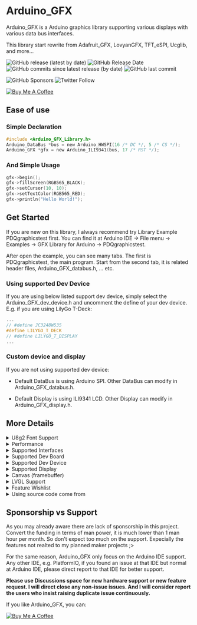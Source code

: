 # Arduino_GFX

Arduino_GFX is a Arduino graphics library supporting various displays with various data bus interfaces.

This library start rewrite from Adafruit_GFX, LovyanGFX, TFT_eSPI, Ucglib, and more...

![GitHub release (latest by date)](https://img.shields.io/github/v/release/moononournation/Arduino_GFX)
![GitHub Release Date](https://img.shields.io/github/release-date/moononournation/Arduino_GFX)
![GitHub commits since latest release (by date)](https://img.shields.io/github/commits-since/moononournation/Arduino_GFX/latest)
![GitHub last commit](https://img.shields.io/github/last-commit/moononournation/Arduino_GFX)

![GitHub Sponsors](https://img.shields.io/github/sponsors/moononournation)
![Twitter Follow](https://img.shields.io/twitter/follow/moononournation)

[![Buy Me A Coffee](https://cdn.buymeacoffee.com/buttons/v2/default-yellow.png)](https://www.buymeacoffee.com/moononournx)

## Ease of use

### Simple Declaration

```C
#include <Arduino_GFX_Library.h>
Arduino_DataBus *bus = new Arduino_HWSPI(16 /* DC */, 5 /* CS */);
Arduino_GFX *gfx = new Arduino_ILI9341(bus, 17 /* RST */);
```

### And Simple Usage

```C
gfx->begin();
gfx->fillScreen(RGB565_BLACK);
gfx->setCursor(10, 10);
gfx->setTextColor(RGB565_RED);
gfx->println("Hello World!");
```

## Get Started

If you are new on this library, I always recommend try Library Example PDQgraphicstest first. You can find it at Arduino IDE -> File menu -> Examples -> GFX Library for Arduino -> PDQgraphicstest.

After open the example, you can see many tabs. The first is PDQgraphicstest, the main program. Start from the second tab, it is related header files, Arduino_GFX_databus.h, ... etc.

### Using supported Dev Device

If you are using below listed support dev device, simply select the Arduino_GFX_dev_device.h and uncomment the define of your dev device. E.g. if you are using LilyGo T-Deck:

```C
...
// #define JC3248W535
#define LILYGO_T_DECK
// #define LILYGO_T_DISPLAY
...
```

### Custom device and display

If you are not using supported dev device:

- Default DataBus is using Arduino SPI. Other DataBus can modify in Arduino_GFX_databus.h.

- Default Display is using ILI9341 LCD. Other Display can modify in Arduino_GFX_display.h.

## More Details

<details>

<summary>U8g2 Font Support</summary>

[U8g2](https://github.com/olikraus/u8g2.git) provided various font type and stored in compressed format. So U8g2 font gives more UI design possibilities and still can fit in the MCU limited storage space. Using U8g2 font in Arduino_GFX simply include U8g2lib.h before Arduino_GFX_Library.h:

```C
#include <U8g2lib.h>
#include <Arduino_GFX_Library.h>
```

And then setfont file to use:

```C
gfx->setCursor(10, 20);
gfx->setFont(u8g2_font_maniac_tr);
gfx->println("Hello World!");
```

U8g2 font list can be found at: <https://github.com/olikraus/u8g2/wiki/fntlistall>

### U8g2 Unicode (UTF8) Font Support

Another U8g2 font advantage is the font support Unicode glyphs. Simply enable setUTF8Print:

```C
gfx->begin();
gfx->fillScreen(RGB565_BLACK);
gfx->setUTF8Print(true);
```

And then print UTF8 string as usual:

```C
gfx->setCursor(0, 16);

gfx->setFont(u8g2_font_unifont_tr);
gfx->println("Hello World!");

gfx->setFont(u8g2_font_unifont_t_polish);
gfx->println("Witaj świecie!");

gfx->setFont(u8g2_font_unifont_t_vietnamese1);
gfx->println("Chào thế giới!");

gfx->setFont(u8g2_font_unifont_t_chinese2);
gfx->println("世界你好!");

gfx->setFont(u8g2_font_unifont_t_japanese1);
gfx->println("こんにちは世界!");

gfx->setFont(u8g2_font_unifont_t_korean1);
gfx->println("안녕하세요, 세계입니다!");
```

U8g2 Unifont list can be found at: <https://github.com/olikraus/u8g2/wiki/fntgrpunifont>

### Extra Fonts

Besides U8g2 generated font, Arduino_GFX also generated some useful font set:

#### [Chill-Bitmap v2.400](https://github.com/Warren2060/Chill-Bitmap)

##### u8g2_font_chill7_h_cjk

- Glyphs: 13478/13478
- Size: 254,960
- Generation script:

```console
otf2bdf ChillBitmap7x.ttf -p 6 -o ChillBitmap7x.bdf
bdfconv -v -f 1 -b 1 -m "0-4294967295" ChillBitmap7x.bdf -o u8g2_font_chill7_h_cjk.h -n u8g2_font_chill7_h_cjk
```

#### [Cubic 11 v1.013](https://github.com/ACh-K/Cubic-11)

##### u8g2_font_cubic11_h_cjk

- Glyphs: 10167/10167
- Size: 337,650
- Generation script:

```console
otf2bdf Cubic_11_1.013_R.ttf -p 9 -o Cubic_11_1.013_R.bdf
bdfconv -v -f 1 -b 1 -m "0-4294967295" Cubic_11_1.013_R.bdf -o u8g2_font_cubic11_h_cjk.h -n u8g2_font_cubic11_h_cjk
```

#### [QuanPixel](https://diaowinner.itch.io/galmuri-extended)

##### u8g2_font_quan7_h_cjk

- Glyphs: 18082/18082
- Size: 335,225
- Generation script:

```console
./bdfconv -v -f 1 -b 1 -m "0-4294967295" quan.bdf -o u8g2_font_quan7_h_cjk.h -n u8g2_font_quan7_h_cjk
```

#### [unifont_jp-14.0.02](http://unifoundry.com/pub/unifont/unifont-14.0.02/font-builds/unifont_jp-14.0.02.bdf.gz)

##### u8g2_font_unifont_h_utf8

- Glyphs: 57389/57389
- Size: 2,250,360
- Generation script:

```console
bdfconv -v -f 1 -b 1 -m "0-1114111" unifont_jp-14.0.02.bdf -o u8g2_font_unifont_h_utf8.h -n u8g2_font_unifont_h_utf8
```

##### u8g2_font_unifont_t_chinese

- Glyphs: 22145/57389
- Size: 979,557
- Generation script:

```console
bdfconv -v -f 1 -m "32-127,11904-12351,19968-40959,63744-64255,65280-65376" unifont_jp-14.0.02.bdf -o u8g2_font_unifont_t_chinese.h -n u8g2_font_unifont_t_chinese
```

##### u8g2_font_unifont_t_chinese4

- Glyphs: 7199/57389
- Size: 298,564
- Traditional Chinese common font list: <https://raw.githubusercontent.com/ButTaiwan/cjktables/master/taiwan/edu_standard_1.txt>
- Simplified Chinese common font list: <http://zht.glyphwiki.org/font/gw1197839.source>
- extra font list: 32-127,11904-12351,63744-64255,65280-65376
- Generation script:

```console
bdfconv -v -f 1 -M chinese4.list unifont_jp-14.0.02.bdf -o u8g2_font_unifont_t_chinese4.h -n u8g2_font_unifont_t_chinese4
```

##### u8g2_font_unifont_t_cjk

- Glyphs: 41364/57389
- Size: 1,704,862
- Generation script:

```console
bdfconv -v -f 1 -m "32-127,4352-4607,11904-12255,12288-19903,19968-40943,43360-43391,44032-55203,55216-55295,63744-64255,65072-65103,65280-65519" unifont_jp-14.0.02.bdf -o u8g2_font_unifont_t_cjk.h -n u8g2_font_unifont_t_cjk
```

</details>

<details>

<summary>Performance</summary>

This library is not putting speed at the first priority, but still paid much effort to make the display look smooth.

### Figures

Below are some figures compare with other 3 Arduino common display libraries.

- Arduino IDE: 1.8.15
- arduino-esp32: 1.0.6
- Dev Board: TTGO T8 v1.8
- PSRAM: disable
- Display: ILI9341
- Interface: SPI
- SPI Frequency: 40MHz
- Test time: 2021 Jun 16

| Benchmark          |  Adafruit_GFX | *Arduino_GFX* |    Lovyan_GFX |      TFT_eSPI |
| ------------------ | ------------- | ------------- | ------------- | ------------- |
| Screen fill        |       195,782 |     *160,094* |       154,341 |       155,938 |
| Text               |        97,662 |      *18,960* |        22,473 |        21,752 |
| Pixels             |     1,365,211 |     *903,549* |       867,702 |       775,781 |
| Lines              |     1,062,311 |     *412,026* |       269,060 |       264,950 |
| Horiz/Vert Lines   |        17,637 |      *14,197* |        13,692 |        13,833 |
| Rectangles-filled  |       406,817 |     *332,696* |       320,761 |       323,908 |
| Rectangles         |        11,641 |       *9,254* |         8,545 |         8,714 |
| Triangles-filled   |       150,941 |     *118,010* |       105,661 |       109,675 |
| Triangles          |        58,843 |      *23,570* |        15,884 |        16,277 |
| Circles-filled     |        76,739 |      *52,170* |        42,787 |        45,827 |
| Circles            |       118,125 |      *40,955* |        25,959 |        25,269 |
| Arcs-filled        |      N/A      |      *33,381* |        21,546 |      N/A      |
| Arcs               |      N/A      |      *66,054* |        47,901 |      N/A      |
| Rounded rects-fill |       408,534 |     *338,136* |       318,882 |       323,189 |
| Rounded rects      |        43,185 |      *21,562* |        13,089 |        15,371 |

### Why Run Fast?

- No read operation. Since not all display provide read back graphic memories API, Arduino_GFX skip all read operations. It can reduce the library size footprint and sometimes reduce the operation time.
- Tailor-made data bus classes. Arduino_GFX decouple data bus operation from display driver, it is more easy to write individual data bus class for each platform.

</details>

<details>

<summary>Supported Interfaces</summary>

### Various data bus interfaces

Arduino_GFX utilizes Arduino Built-in SPI class to support 8-bit SPI for most platforms.

Most tiny displays in hobbyist electronics world support 8-bit SPI, but some require 9-bit SPI. Arduino_GFX should be the first Arduino display library that can use ESP32 SPI to support 9-bit hardware SPI. It is important to support the displays that require 9-bit SPI interface. (e.g. HX8357B, ...)

Larger displays most likely do not support standalone SPI since it is not fast enough to refresh the full screen details. Most of them support 8-bit/16-bit Parallel interface.

Some larger display require RGB + 3-bit SPI combo interface, This interface requies at most 3(9-bit SPI) + 4(CS, CD, WR, RD) + 24(RBG888) = 31 pins. Most dev board do not have enough GPIO to support this. Arduino_GFX is stick to RGB565 color, so RGB666 and RGB888 require some connection hack. E.g. RGB666 connect R5 and R6 together, B5 and B6 together to become RGB565. Then the least GPIO requirement can become 3(9-bit SPI) + 2(CD, WR) + 16(RBG565) = 21 pins. **Remember always pull down CS pin and always pull up RD pin.**

### Currently Supported data bus [[Wiki](https://github.com/moononournation/Arduino_GFX/wiki/Data-Bus-Class)]

- 8-bit and 9-bit hardware SPI (ESP32SPI)
- 8-bit hardware SPI (HWSPI, ESP8266SPI, mbedSPI, NRFXSPI, RPiPicoSPI)
- 8-bit and 9-bit software SPI (SWSPI)
- 8-bit parallel interface (SWPAR8, AVRPAR8, ESP32LCD8, ESP32PAR8, ESP32S2PAR8, RPiPicoPAR8, RTLPAR8, STM32PAR8)
- 16-bit parallel interface (ESP32LCD16, ESP32PAR16, ESP32S2PAR16, RPiPicoPAR16)
- RGB565+SPI interface (ESP32RGBPanel)

#### Note

ESP32LCD8, ESP32LCD16 and ESP32RGBPanel only supported by arduino-esp32 v2.x and no longer support in v3.0.

</details>

<details>

<summary>Supported Dev Board</summary>

### Currently Supported Dev Board

- Ameba RTL8722DM Board (AMB 21)
- Ameba RTL8722DM MINI Board (AMB 23)
- Arduino Mega 2560 [[demo video](https://youtu.be/Hn2cTNrkOSM)]
- Arduino Nano
- Arduino Nano BLE 33
- Arduino Pro Micro
- Arduino UNO
- Arduino UNO R4 Minima [[demo video](https://youtu.be/M1TuEU5uPb0)]
- Arduino UNO R4 WiFi [[demo video](https://youtu.be/GB90AFSLIFo)]
- ESP8266 Series
- ESP32 Series
- ESP32-C3 Series
- ESP32-S2 Series
- ESP32-S3 Series
- Raspberry Pi Pico
- Raspberry Pi Pico W
- rtlduino BW16 (by Ai-Thinker)
- Sony Spresense
- WeAct BlackPill V2.0 (BlackPill F411CE)
- [Seeed Studio XIAO SAMD21](https://www.seeedstudio.com/Seeeduino-XIAO-3Pcs-p-4546.html)
- [Seeed Studio XIAO ESP32C3](https://www.seeedstudio.com/Seeed-XIAO-ESP32C3-p-5431.html)
- [Seeed Studio XIAO ESP32S3](https://www.seeedstudio.com/XIAO-ESP32S3-p-5627.html)

</details>

<details>

<summary>Supported Dev Device</summary>

### Currently Supported Dev Device [[Wiki](https://github.com/moononournation/Arduino_GFX/wiki/Dev-Device-Declaration)]

- [ESP32-1732S019](https://www.aliexpress.com/item/1005005059421229.html) [[demo video](https://youtube.com/shorts/VS4Qb3g2dWk)] [[LVGL demo video](https://youtu.be/V5xib6OnWiM)]
- ESP32-2432S028
- ESP32-2424012 [[demo video](https://youtu.be/EXw_yEMgug8)]
- ESP32-3248S035
- ESP32-4827A043 [[demo video](https://youtu.be/pd1DTW9QHkg)] [[LVGL demo video](https://youtu.be/L8iYjiy-DUI)]
- [ESP32-4827S043](https://www.aliexpress.com/item/1005004788147691.html) [[demo video 1](https://youtu.be/60rl7QoU4Sc)] [[demo video 2](https://youtube.com/shorts/QY09u37htIk)] [[LVGL demo video](https://youtu.be/VvpILAVyPt8)]
- [ESP32-8048S043](https://www.aliexpress.com/item/1005004788147691.html) [[demo video](https://youtu.be/tXBVTAzSf58)]
- [ESP32-8048S070](https://www.aliexpress.com/item/1005004952726089.html) [[LVGL demo video](https://youtu.be/7BRGVsnQpgE)]
- [ESP32 LCDKIT](https://docs.espressif.com/projects/espressif-esp-dev-kits/en/latest/esp32/esp32-lcdkit/user_guide.html)
- [ESP32-S3-EYE](https://github.com/espressif/esp-who/blob/master/docs/en/get-started/ESP32-S3-EYE_Getting_Started_Guide.md)
- [ESP32-S3-Box](https://www.espressif.com/en/news/ESP32-S3-BOX_video)
- [ESP32-S3-Box-3](https://www.espressif.com/en/news/ESP32-S3-BOX-3)
- [ESP32-S3-RGB](https://github.com/W00ng/ESP32-S3-RGB-Panel) [[LVGL demo video](https://youtu.be/d11yUvjh34A)]
- ESP32S3-2.1-TP
- [ESPboy](https://www.espboy.com) [[demo video](https://youtu.be/Cx82XWrc8-0)]
- [Guition JC1060P470](https://www.aliexpress.com/item/1005008328088576.html) [[demo video](https://youtu.be/CF1EDSQDHQ8)] [[LVGL demo](https://youtu.be/CF1EDSQDHQ8)]
- [LILYGO T-Deck](https://www.lilygo.cc/products/t-deck?bg_ref=Ts2JN05e23) [[demo video](https://youtube.com/shorts/fXKTVqjUoPM)]
- [LILYGO T-Deck Plus](https://www.lilygo.cc/products/t-deck-plus-1?bg_ref=Ts2JN05e23)
- [LILYGO T-Display](https://www.lilygo.cc/products/lilygo®-ttgo-t-display-1-14-inch-lcd-esp32-control-board?bg_ref=Ts2JN05e23)
- [LILYGO T-Display-S3](https://www.lilygo.cc/products/t-display-s3?bg_ref=Ts2JN05e23) [[demo video](https://youtu.be/kpRC64QNQAo)]
- [LILYGO T-Display-S3 AMOLED](https://www.lilygo.cc/products/t-display-s3-amoled?bg_ref=Ts2JN05e23) [[demo video](https://youtu.be/NvOGJAMlh1M)]
- [LILYGO T-Display-S3 AMOLED 1.64](https://www.lilygo.cc/products/t-display-s3-amoled-1-64?bg_ref=Ts2JN05e23) [[demo video](https://youtu.be/5O3fQ1xNsrg)][[LVGL demo video](https://youtu.be/6UEaxWfxm9g)]
- [LILYGO T-Display S3 Long](https://www.lilygo.cc/products/t-display-s3-long?bg_ref=Ts2JN05e23)[[LVGL demo video](https://youtu.be/OuxLFwxvcVc)]
- [LILYGO T-Display S3 Pro](https://www.lilygo.cc/products/t-display-s3-pro?bg_ref=Ts2JN05e23) [[demo video](https://youtube.com/shorts/PE-GKTzbdP8)]
- [LILYGO T-QT Pro](https://www.lilygo.cc/products/t-qt-pro?bg_ref=Ts2JN05e23) [[demo video](https://youtube.com/shorts/V1MCQ1tQ8PM)]
- [LILYGO T-RGB](https://www.lilygo.cc/products/t-rgb?bg_ref=Ts2JN05e23) [[LVGL demo video](https://youtu.be/BKEl_pWp_qQ)]
- [LILYGO T-Track](https://www.lilygo.cc/products/t-track?bg_ref=Ts2JN05e23) [[demo video](https://youtu.be/6wmUhp-5eMg)][[LVGL demo video](https://youtu.be/wQjMu5JZSkg)]
- LILYGO T-Watch
- [LILYGO T-Watch 2021](https://www.lilygo.cc/products/t-watch-2021?bg_ref=Ts2JN05e23)
- [LILYGO T4 S3](https://www.lilygo.cc/products/t4-s3?bg_ref=Ts2JN05e23)[[LVGL demo video](https://youtu.be/h4vXEYrDERM)]
- [M5Stack Core Family](https://shop.m5stack.com/collections/m5-controllers/CORE)
- [M5Stack AtomS3](https://shop.m5stack.com/products/atoms3-dev-kit-w-0-85-inch-screen)[[demo video](https://youtu.be/8u4TwZHmnN0)]
- [Makerfabs ESP32 3.5" TFT Touch with Camera](https://www.makerfabs.com/esp32-3.5-inch-tft-touch-capacitive-with-camera.html)
- [Makerfabs ESP32-S3 TFT 4.0"](https://www.makerfabs.com/esp32-s3-parallel-tft-with-touch-4-inch.html) [[demo video](https://youtu.be/Fmxd-Xu97C8)]
- [Makerfabs ESP32-S3 TFT 4.3" v1.3](https://www.makerfabs.com/esp32-s3-parallel-tft-with-touch-4-3-inch.html) [[demo video](https://youtu.be/oQ57L2gTHoo)]
- [Odroid Go](https://www.hardkernel.com/shop/odroid-go/)
- [seeed studio Wio Terminal](https://wiki.seeedstudio.com/Wio-Terminal-Getting-Started/)
- [Waveshare ESP32-C6-LCD-1.47](https://www.waveshare.com/esp32-c6-lcd-1.47.htm?&aff_id=moononournation)
- [Waveshare ESP32-C6-LCD-1.9](https://www.waveshare.com/esp32-c6-lcd-1.9.htm?&aff_id=moononournation)[[demo video](https://youtube.com/shorts/OryF57VqufY?feature=share)]
- [Waveshare ESP32-S3 1.46inch Round Display Development Board](https://www.waveshare.com/esp32-s3-touch-lcd-1.46b.htm?&aff_id=moononournation) [[demo video](https://youtube.com/shorts/tqyqxdRA550)]
- [Waveshare ESP32-S3-Touch-LCD-1.3](https://www.waveshare.com/esp32-s3-lcd-1.3.htm?&aff_id=moononournation) [[demo video](https://youtube.com/shorts/_n3qTa_nVGE)]
- [Waveshare ESP32-S3-Touch-LCD-1.3 with case and prism cube](https://www.waveshare.com/esp32-s3-lcd-1.3.htm?sku=30559&aff_id=moononournation) [[demo video](https://youtube.com/shorts/tqyqxdRA550)]
- [Waveshare ESP32-S3-Touch-LCD-2.8](https://www.waveshare.com/esp32-s3-touch-lcd-2.8.htm?&aff_id=moononournation) [[demo video](https://youtube.com/shorts/1RU_EanUgSU)
- [Waveshare ESP32-S3-Touch-AMOLED-1.64](https://www.waveshare.com/esp32-s3-touch-amoled-1.64.htm?&aff_id=moononournation)[[demo video](https://youtube.com/shorts/aTTQ9PKgESU?feature=share)]
- [Waveshare ESP32-S3-Touch-AMOLED-1.8](https://www.waveshare.com/esp32-s3-touch-amoled-1.8.htm?&aff_id=moononournation)[[demo video](https://youtube.com/shorts/sHjCoPSsC2Q?feature=share)]

- [Waveshare ESP32-S3-Touch-AMOLED-2.41](https://www.waveshare.com/esp32-s3-touch-amoled-2.41.htm?&aff_id=moononournation)
- [Waveshare RP2040-LCD-0.96](https://www.waveshare.com/rp2040-lcd-0.96.htm?&aff_id=moononournation)
- [Waveshare RP2040-LCD-1.28](https://www.waveshare.com/rp2040-lcd-1.28.htm?&aff_id=moononournation)
- [Waveshare RP2350-LCD-0.96](https://www.waveshare.com/rp2350-lcd-0.96.htm?&aff_id=moononournation)
- [Waveshare RP2350-LCD-1.47](https://www.waveshare.com/rp2350-lcd-1.47-a.htm?&aff_id=moononournation)
- [wireless-tag WT-32-SC01](http://www.wireless-tag.com/portfolio/wt32-sc01/)
- [Elecrow ESP Terminal with 3.5" parallel RGB display DLC35010R](https://www.elecrow.com/esp-terminal-with-esp32-3-5-inch-parallel-480x320-tft-capacitive-touch-display-rgb-by-chip-ili9488.html) [[demo video](https://youtu.be/QRDVuwayNFw)]
- [Elecrow Wizee-ESP32 WZ8048C050](https://www.elecrow.com/esp32-display-5-inch-hmi-display-rgb-tft-lcd-touch-screen-support-lvgl.html)
- [wireless-tag ZX2D10GE10R-V4848](https://github.com/wireless-tag-com/ZX2D10GE01R-V4848)
- [wireless-tag ZX3D50CE02S](https://github.com/wireless-tag-com/ZX3D50CE02S)
- [wireless-tag ZX3D95CE01S-AR](https://github.com/wireless-tag-com/ZX3D95CE01S-AR-4848)
- [wireless-tag ZX3D95CE01S-TR](https://github.com/wireless-tag-com/ZX3D95CE01S-TR-4848) [[demo video](https://www.youtube.com/shorts/5u6_C-krK2Q)]
- [QM Smart Panlee 7.0 inch serial screen ZX7D00CE01S](http://en.smartpanle.com/product-item-19.html) [[demo video](https://youtu.be/r-zAMUzpkGE)]

</details>

<details>

<summary>Supported Display</summary>

### Currently Supported Display [[Wiki](https://github.com/moononournation/Arduino_GFX/wiki/Display-Class)]

- GC9A01 240x240 round display [[demo video](https://youtu.be/kJrAFm20-zg)]
- GC9C01 360x360 round display [[demo video](https://youtube.com/shorts/Sk9sVT9PawA)]
- GC9106 80x160 [[demo video](https://youtu.be/RToGeeb1jxQ)]
- GC9107 128x128 [[demo video](https://youtube.com/shorts/V1MCQ1tQ8PM)]
- GC9503V 480x480 (RGB) [[demo video](https://youtube.com/shorts/hk7ZMBRCmjI)]
- HX8347C 240x320 [[demo video](https://youtu.be/25ymuV51YQM)]
- HX8347D 240x320 [[demo video](https://youtu.be/sv6LGkLRZjI)]
- HX8394 720x1280 [[demo video](https://www.bilibili.com/video/BV1eNLRzaEFL)]
- HX8352C 240x400 [[demo video](https://youtu.be/m2xWYbS3t7s)]
- HX8357A 320x480 [[demo video](https://youtu.be/wJkLO_xCTXA)] (currently only portrait works, i.e. rotation 0 and 2)
- HX8357B 320x480 (9-bit SPI) [[demo video](https://youtu.be/pB6_LOCiUqg)]
- HX8369A 480x800 [[demo video](https://youtu.be/sXpU8bhtXKQ)] [[LVGL demo video](https://youtu.be/q575lTuVDcU)]
- ILI6122 480x800 (RGB)
- ILI6485 480x272 (RGB) [[demo video](https://youtu.be/60rl7QoU4Sc)]
- ILI9225 176x220 [[demo video](https://youtu.be/jm2UrCG27F4)]
- ILI9341 240x320 [[demo video](https://youtu.be/NtlEEL7MkQY)]
- ILI9341 240x320 (8-bit/16-bit Parallel) [[demo video](https://youtu.be/xuVx0dzQ7nM)]
- ILI9342 320x240 [[demo video](https://youtu.be/UoPpIjVSO5Q)]
- ILI9481 320x480 (18 bit color) [[demo video](https://youtu.be/YxjuuCFhlqM)]
- ILI9486 320x480 (8-bit/16-bit Parallel) [[demo video](https://youtu.be/GB90AFSLIFo)]
- ILI9486 320x480 (18 bit color) [[demo video](https://youtu.be/pZ6izDqmVds)]
- ILI9488 320x480 (3 bit color with canvas) [[demo video](https://youtu.be/r7be0WbIBYk)]
- ILI9488 320x480 (18 bit color) [[demo video](https://youtu.be/NkE-LhtLHBQ)]
- ILI9806 (8-bit/16-bit Parallel) 480x854 [[demo video](https://youtu.be/mYv-wdtWr8s)] [[LVGL demo video](https://youtu.be/PqjV8lovg_c)][[2](https://youtu.be/j31KZoQUKis)]
- JBT6K71 240x320 (8-bit Parallel) [[demo video](https://youtu.be/qid3F4Gb0mM)]
- NT35310 320x480 [[demo video](https://youtu.be/bvIz5CoYPNk)]
- NT35510 480x800 (8-bit/16-bit Parallel) [[demo video](https://youtu.be/C_1ASzUN3bg)]
- NT39125 240x376 (8-bit/16-bit Parallel) [[demo video](https://youtu.be/JGMrM18JAFA)]
- NV3007 142x428 [[demo video](https://youtube.com/shorts/ePcf0LmMgOo)]
- NV3041A 480x272 [[demo video](https://youtu.be/pd1DTW9QHkg)]
- OTM8009A 480x800 (8-bit/16-bit Parallel)
- R61529 320x480 (8-bit/16-bit Parallel) [[demo video](https://youtu.be/s93gxjbIAT8)]
- Raspberry Pi DPI Display (RPi_DPI_RGBPanel) Any Resolution [[demo video](https://youtube.com/shorts/IqQEq-VLVwI)]
- SEPS525 160x128 [[demo video](https://youtu.be/tlmvFBHYv-k)]
- SSD1283A 130x130 [[demo video](https://youtu.be/OrIchaRikiQ)]
- SSD1331 96x64 [[demo video](https://youtu.be/v20b1A_KDcQ)]
- SSD1351 128x128 [[demo video](https://youtu.be/5TIM-qMVBNQ)]
- SSD1351 128x96
- ST7735 128x160 (various tabs) [[demo video](https://youtu.be/eRBSSD_N9II)]
- ST7735 128x128 (various tabs) [[demo video](https://youtu.be/6rueSV2Ee6c)]
- ST7735 80x160 [[demo video](https://youtu.be/qESHDuYo_Mk)]
- ST7701 480x480 (RGB) [[demo video](https://youtube.com/shorts/JV8Rzxop5EQ)] [[2.1" round display demo video](https://youtube.com/shorts/WLWio1CjBoo?feature=share)] [[2.8" round display demo video](https://youtube.com/shorts/Ih_QlttWTVk?feature=share)]
- ST7789 135x240 [[demo video](https://youtu.be/Zk81_T8c20E)]
- ST7789 240x240 [[demo video](https://youtu.be/Z27zYg5uAsk)]
- ST7789 240x240 [[demo video](https://youtu.be/9AqsXMB8Qbk)]
- ST7789 240x280 round corner display [[demo video](https://youtu.be/KzDC02wg8z0)]
- ST7789 240x320 [[demo video](https://youtu.be/ZEvc1LkuVuQ)]
- ST7796 320x480 [[demo video](https://youtu.be/hUL-RuG4MAQ)]
- WEA2012 356x400 [[demo video](https://youtube.com/shorts/neDyijFrfQY)] [[LVGL demo video](https://youtube.com/shorts/z9Z_u0xg_as)]

### Tobe Support Display (Sponsors can make it happen)

- Mono display supported by co-operate with Canvas
- Multi-color e-ink display supported by co-operate with Canvas

</details>

<details>

<summary>Canvas (framebuffer)</summary>

### Canvas Class [[Wiki](https://github.com/moononournation/Arduino_GFX/wiki/Canvas-Class)]

- Arduino_Canvas (16-bit pixel)
- Arduino_Canvas_3bit (1/4 memory space of 16-bit pixel)
- Arduino_Canvas_Indexed (half memory space of 16-bit pixel)
- Arduino_Canvas_Mono (1/16 memory space of 16-bit pixel)

</details>

<details>

<summary>LVGL Support</summary>

### 3 LVGL demo in Library Examples

- LvglBenchmark [[demo video](https://youtu.be/75Qx-UEgabY)]
- LvglHelloWorld
- LvglWidgets

</details>

<details>

<summary>Feature Wishlist</summary>

### Sponsors can make it happen

- Print color Emoji Characters
- Load bitmap font files from flash / SD
- Fill Gradient (Discussion #128)

</details>

<details>

<summary>Using source code come from</summary>

- <https://github.com/adafruit/Adafruit-GFX-Library.git>
- <https://github.com/adafruit/Adafruit_ILI9341.git>
- <https://github.com/adafruit/Adafruit-SSD1351-library.git>
- <https://github.com/ananevilya/Arduino-ST7789-Library.git>
- <https://github.com/BasementCat/arduino-tft-gif.git>
- <https://github.com/Bodmer/TFT_eSPI.git>
- <https://github.com/daumemo/IPS_LCD_R61529_FT6236_Arduino_eSPI_Test.git>
- <https://github.com/espressif/arduino-esp32.git>
- <https://github.com/espressif/esp-idf.git>
- <https://github.com/gitcnd/LCDWIKI_SPI.git>
- <https://github.com/hi631/LCD_NT35510-MRB3971.git>
- <https://github.com/lcdwiki/LCDWIKI_SPI.git>
- <https://github.com/Xinyuan-LilyGO/T-RGB.git>
- <https://github.com/lovyan03/LovyanGFX.git>
- <https://github.com/modi12jin/Arduino-ESP32-WEA2012.git>
- <https://github.com/nopnop2002/esp-idf-parallel-tft.git>
- <https://github.com/olikraus/u8g2.git>
- <https://www.waveshare.com/wiki/RP2350-Touch-AMOLED-1.8>

</details>

## Sponsorship vs Support

As you may already aware there are lack of sponsorship in this project. Convert the funding in terms of man power, it is much lower than 1 man hour per month. So don't expect too much on the support. Expecially the features not realted to my planned maker projects ;>

For the same reason, Arduino_GFX only focus on the Arduino IDE support. Any other IDE, e.g. PlatformIO, if you found an issue at that IDE but normal at Arduino IDE, please direct report to that IDE for better support.

**Please use Discussions space for new hardware support or new feature request. I will direct close any non-issue issues. And I will consider report the users who insist raising duplicate issue continuously.**

If you like Arduino_GFX, you can:

[![Buy Me A Coffee](https://cdn.buymeacoffee.com/buttons/v2/default-yellow.png)](https://www.buymeacoffee.com/moononournx)
